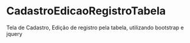 # CadastroEdicaoRegistroTabela
Tela de Cadastro, Edição de registro pela tabela, utilizando bootstrap e jquery
